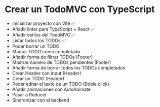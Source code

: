 # Crear un TodoMVC con TypeScript

- Inicializar proyecto con Vite ✅
- Añadir linter para TypeScript + React ✅
- Añadir estilos del TodoMVC ✅
- Listar todos los TODOs ✅
- Poder borrar un TODO
- Marcar TODO como completado
- Añadir forma de filtrar TODOs (Footer)
- Mostrar número de TODOs pendientes (Footer)
- Añadir forma de borrar todos los TODOs completados
- Crear Header con input (Header)
- Crear un TODO (Header)
- Poder editar el texto de un TODO (Doble click)
- Añadir animaciones con AutoAnimate
- Pasar a Reducer
- Sincronizar con el backend
